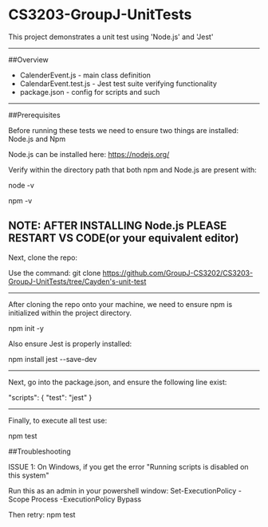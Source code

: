 # CS3203-GroupJ-UnitTests

This project demonstrates a unit test using 'Node.js' and 'Jest'

---

##Overview

- CalenderEvent.js - main class definition
- CalendarEvent.test.js - Jest test suite verifying functionality 
- package.json - config for scripts and such

---

##Prerequisites

Before running these tests we need to ensure two things are installed: Node.js and Npm

Node.js can be installed here: https://nodejs.org/

Verify within the directory path that both npm and Node.js are present with:

node -v

npm -v

NOTE: AFTER INSTALLING Node.js PLEASE RESTART VS CODE(or your equivalent editor)
--- 

Next, clone the repo:

Use the command: git clone https://github.com/GroupJ-CS3202/CS3203-GroupJ-UnitTests/tree/Cayden's-unit-test

---

After cloning the repo onto your machine, we need to ensure npm is initialized within the project directory.

npm init -y

Also ensure Jest is properly installed:

npm install jest --save-dev

---

Next, go into the package.json, and ensure the following line exist:

"scripts": {
  "test": "jest"
}

---

Finally, to execute all test use: 

npm test

##Troubleshooting

ISSUE 1: On Windows, if you get the error "Running scripts is disabled on this system"

Run this as an admin in your powershell window: Set-ExecutionPolicy -Scope Process -ExecutionPolicy Bypass

Then retry: npm test
